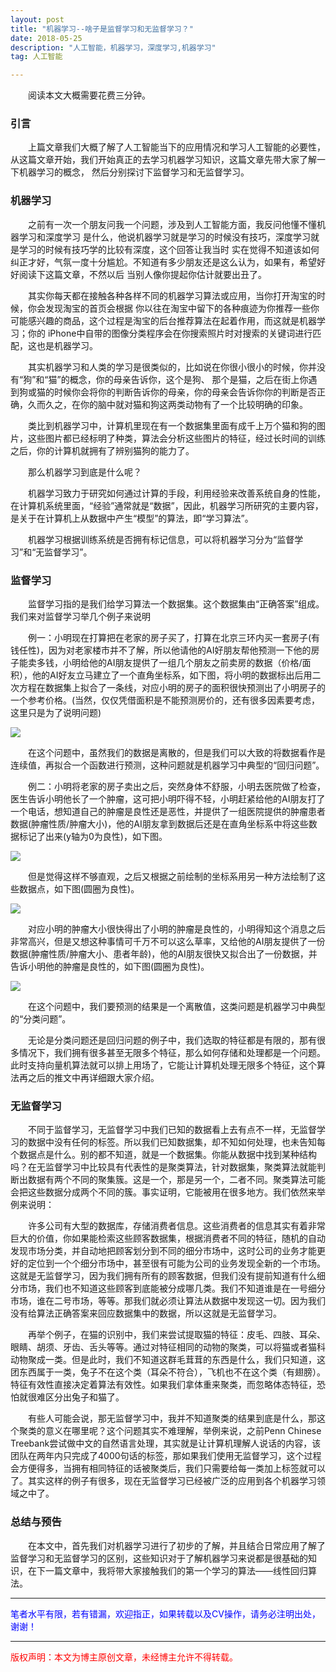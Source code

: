 ```yaml
---
layout: post
title: "机器学习--啥子是监督学习和无监督学习？"
date: 2018-05-25
description: "人工智能，机器学习，深度学习,机器学习"
tag: 人工智能

---
```


&emsp;&emsp;阅读本文大概需要花费三分钟。

### 引言

&emsp;&emsp;上篇文章我们大概了解了人工智能当下的应用情况和学习人工智能的必要性，
从这篇文章开始，我们开始真正的去学习机器学习知识，这篇文章先带大家了解一下机器学习的概念，
然后分别探讨下监督学习和无监督学习。

### 机器学习

&emsp;&emsp;之前有一次一个朋友问我一个问题，涉及到人工智能方面，我反问他懂不懂机器学习和深度学习
是什么，他说机器学习就是学习的时候没有技巧，深度学习就是学习的时候有技巧学的比较有深度，这个回答让我当时
实在觉得不知道该如何纠正才好，气氛一度十分尴尬。不知道有多少朋友还是这么认为，如果有，希望好好阅读下这篇文章，不然以后
当别人像你提起你估计就要出丑了。

&emsp;&emsp;其实你每天都在接触各种各样不同的机器学习算法或应用，当你打开淘宝的时候，你会发现淘宝的首页会根据
你以往在淘宝中留下的各种痕迹为你推荐一些你可能感兴趣的商品，这个过程是淘宝的后台推荐算法在起着作用，而这就是机器学习；你的
iPhone中自带的图像分类程序会在你搜索照片时对搜索的关键词进行匹配，这也是机器学习。

&emsp;&emsp;其实机器学习和人类的学习是很类似的，比如说在你很小很小的时候，你并没有“狗”和“猫”的概念，你的母亲告诉你，这个是狗、
那个是猫，之后在街上你遇到狗或猫的时候你会将你的判断告诉你的母亲，你的母亲会告诉你你的判断是否正确，久而久之，在你的脑中就对猫和狗这两类动物有了一个比较明确的印象。

&emsp;&emsp;类比到机器学习中，计算机里现在有一个数据集里面有成千上万个猫和狗的图片，这些图片都已经标明了种类，算法会分析这些图片的特征，经过长时间的训练之后，你的计算机就拥有了辨别猫狗的能力了。

&emsp;&emsp;那么机器学习到底是什么呢？

&emsp;&emsp;机器学习致力于研究如何通过计算的手段，利用经验来改善系统自身的性能，在计算机系统里面，“经验”通常就是“数据”，因此，机器学习所研究的主要内容，是关于在计算机上从数据中产生“模型”的算法，即“学习算法”。

&emsp;&emsp;机器学习根据训练系统是否拥有标记信息，可以将机器学习分为“监督学习”和“无监督学习”。

### 监督学习

&emsp;&emsp;监督学习指的是我们给学习算法一个数据集。这个数据集由“正确答案”组成。我们来对监督学习举几个例子来说明

&emsp;&emsp;例一：小明现在打算把在老家的房子买了，打算在北京三环内买一套房子(有钱任性)，因为对老家楼市并不了解，所以他请他的AI好朋友帮他预测一下他的房子能卖多钱，小明给他的AI朋友提供了一组几个朋友之前卖房的数据（价格/面积），他的AI好友立马建立了一个直角坐标系，如下图，将小明的数据标出后用二次方程在数据集上拟合了一条线，对应小明的房子的面积很快预测出了小明房子的一个参考价格。(当然，仅仅凭借面积是不能预测房价的，还有很多因素要考虑，这里只是为了说明问题)

![](http://ww1.sinaimg.cn/large/006CsMmSgy1fq7urn4o4tj30nh0dnjt1.jpg)

&emsp;&emsp;在这个问题中，虽然我们的数据是离散的，但是我们可以大致的将数据看作是连续值，再拟合一个函数进行预测，这种问题就是机器学习中典型的“回归问题”。

&emsp;&emsp;例二：小明将老家的房子卖出之后，突然身体不舒服，小明去医院做了检查，医生告诉小明他长了一个肿瘤，这可把小明吓得不轻，小明赶紧给他的AI朋友打了一个电话，想知道自己的肿瘤是良性还是恶性，并提供了一组医院提供的肿瘤患者数据(肿瘤性质/肿瘤大小)，他的AI朋友拿到数据后还是在直角坐标系中将这些数据标记了出来(y轴为0为良性)，如下图。

![](http://ww1.sinaimg.cn/large/006CsMmSgy1fq7uwlapq0j30hg07jaan.jpg)

&emsp;&emsp;但是觉得这样不够直观，之后又根据之前绘制的坐标系用另一种方法绘制了这些数据点，如下图(圆圈为良性)。

![](http://ww1.sinaimg.cn/large/006CsMmSgy1fq7utv4myfj30o60b7wg3.jpg)

&emsp;&emsp;对应小明的肿瘤大小很快得出了小明的肿瘤是良性的，小明得知这个消息之后非常高兴，但是又想这种事情可千万不可以这么草率，又给他的AI朋友提供了一份数据(肿瘤性质/肿瘤大小、患者年龄)，他的AI朋友很快又拟合出了一份数据，并告诉小明他的肿瘤是良性的，如下图(圆圈为良性)。

![](http://ww1.sinaimg.cn/large/006CsMmSgy1fq7v2ks95aj30m609n75a.jpg)

&emsp;&emsp;在这个问题中，我们要预测的结果是一个离散值，这类问题是机器学习中典型的“分类问题”。

&emsp;&emsp;无论是分类问题还是回归问题的例子中，我们选取的特征都是有限的，那有很多情况下，我们拥有很多甚至无限多个特征，那么如何存储和处理都是一个问题。此时支持向量机算法就可以排上用场了，它能让计算机处理无限多个特征，这个算法再之后的推文中再详细跟大家介绍。

### 无监督学习

&emsp;&emsp;不同于监督学习，无监督学习中我们已知的数据看上去有点不一样，无监督学习的数据中没有任何的标签。所以我们已知数据集，却不知如何处理，也未告知每个数据点是什么。别的都不知道，就是一个数据集。你能从数据中找到某种结构吗？在无监督学习中比较具有代表性的是聚类算法，针对数据集，聚类算法就能判断出数据有两个不同的聚集簇。这是一个，那是另一个，二者不同。聚类算法可能会把这些数据分成两个不同的簇。事实证明，它能被用在很多地方。我们依然来举例来说明：

&emsp;&emsp;许多公司有大型的数据库，存储消费者信息。这些消费者的信息其实有着非常巨大的价值，你如果能检索这些顾客数据集，根据消费者不同的特征，随机的自动发现市场分类，并自动地把顾客划分到不同的细分市场中，这时公司的业务才能更好的定位到一个个细分市场中，甚至很有可能为公司的业务发现全新的一个市场。这就是无监督学习，因为我们拥有所有的顾客数据，但我们没有提前知道有什么细分市场，我们也不知道这些顾客到底能被分成哪几类。我们不知道谁是在一号细分市场，谁在二号市场，等等。那我们就必须让算法从数据中发现这一切。因为我们没有给算法正确答案来回应数据集中的数据，所以这就是无监督学习。

&emsp;&emsp;再举个例子，在猫的识别中，我们来尝试提取猫的特征：皮毛、四肢、耳朵、眼睛、胡须、牙齿、舌头等等。通过对特征相同的动物的聚类，可以将猫或者猫科动物聚成一类。但是此时，我们不知道这群毛茸茸的东西是什么，我们只知道，这团东西属于一类，兔子不在这个类（耳朵不符合），飞机也不在这个类（有翅膀）。特征有效性直接决定着算法有效性。如果我们拿体重来聚类，而忽略体态特征，恐怕就很难区分出兔子和猫了。

&emsp;&emsp;有些人可能会说，那无监督学习中，我并不知道聚类的结果到底是什么，那这个聚类的意义在哪里呢？这个问题其实不难理解，举例来说，之前Penn Chinese Treebank尝试做中文的自然语言处理，其实就是让计算机理解人说话的内容，该团队在两年内只完成了4000句话的标签，那如果我们使用无监督学习，这个过程会方便得多，当拥有相同特征的话被聚类后，我们只需要给每一类加上标签就可以了。其实这样的例子有很多，现在无监督学习已经被广泛的应用到各个机器学习领域之中了。

### 总结与预告

&emsp;&emsp;在本文中，首先我们对机器学习进行了初步的了解，并且结合日常应用了解了监督学习和无监督学习的区别，这些知识对于了解机器学习来说都是很基础的知识，在下一篇文章中，我将带大家接触我们的第一个学习的算法——线性回归算法。

----------
<font color="blue">笔者水平有限，若有错漏，欢迎指正，如果转载以及CV操作，请务必注明出处，谢谢！</font>


----------


<font color="red">版权声明：本文为博主原创文章，未经博主允许不得转载。</font>
